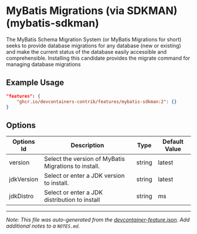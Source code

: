 
# MyBatis Migrations (via SDKMAN) (mybatis-sdkman)

The MyBatis Schema Migration System (or MyBatis Migrations for short) seeks to
provide database migrations for any database (new or existing) and make the
current status of the database easily accessible and comprehensible. Installing
this candidate provides the migrate command for managing database migrations

## Example Usage

```json
"features": {
    "ghcr.io/devcontainers-contrib/features/mybatis-sdkman:2": {}
}
```

## Options

| Options Id | Description | Type | Default Value |
|-----|-----|-----|-----|
| version | Select the version of MyBatis Migrations to install. | string | latest |
| jdkVersion | Select or enter a JDK version to install. | string | latest |
| jdkDistro | Select or enter a JDK distribution to install | string | ms |



---

_Note: This file was auto-generated from the [devcontainer-feature.json](https://github.com/devcontainers-contrib/features/blob/main/src/mybatis-sdkman/devcontainer-feature.json).  Add additional notes to a `NOTES.md`._

